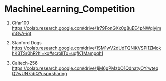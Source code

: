 # MachineLearning_Competition

1. Cifar100
https://colab.research.google.com/drive/1r79FonGXx0g8uEE4pNWqIyimmGvA-iqt

2. Stanford Dogs
https://colab.research.google.com/drive/1SM1wV2dUdTQNiKVSPi1ZMokhK3TSr0hR?hl=ko#scrollTo=uqfKTMampqh1

3. Caltech-256
https://colab.research.google.com/drive/1jM6gPMzbO1QdnatyOYrwteqQ2wUN7abQ?usp=sharing
